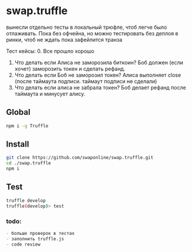 # swap.truffle
вынесли отдельно тесты в локальный трюфле, чтоб легче было отлаживать. Пока без офчейна, но можно тестировать без деплоя в ринки, чтоб не ждать пока зафейлится транза

Тест кейсы: 
0. Все прошло хорошо
1. Что делать если Алиса не заморозила биткоин? Боб должен (если хочет) заморозить токен и сделать рефанд. 
2. Что делать если Боб не заморозил токен? Алиса выполняет close (после таймаута подписи. таймаут подписи не сделали)
3. Что делать если алиса не забрала токен? Боб делает рефанд после таймаута и минусует алису.

## Global

```sh
npm i -g Truffle
```

## Install 

```sh
git clone https://github.com/swaponline/swap.truffle.git
cd ./swap.truffle
npm i
```


## Test

```sh
truffle develop
truffle(develop)> test
```

### todo:

```md
- больше проверок в тестах
- заполнить truffle.js
- code review
```
